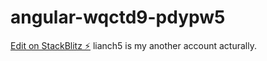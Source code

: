 # angular-wqctd9-pdypw5

[Edit on StackBlitz ⚡️](https://stackblitz.com/edit/angular-wqctd9-pdypw5)
lianch5 is my another account acturally.

